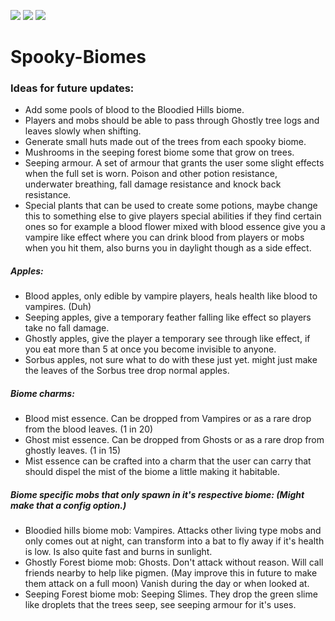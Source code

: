 [![](https://img.shields.io/badge/Discord-MMD-green.svg?style=flat&logo=Discord)](https://discord.mcmoddev.com)
[![](http://cf.way2muchnoise.eu/full_spooky-biomes_downloads.svg)](http://minecraft.curseforge.com/projects/spooky-biomes)
[![](http://cf.way2muchnoise.eu/versions/Minecraft_spooky-biomes_all.svg)](http://minecraft.curseforge.com/projects/spooky-biomes)

# Spooky-Biomes

### Ideas for future updates:
- Add some pools of blood to the Bloodied Hills biome.
- Players and mobs should be able to pass through Ghostly tree logs and leaves slowly when shifting.
- Generate small huts made out of the trees from each spooky biome.
- Mushrooms in the seeping forest biome some that grow on trees.
- Seeping armour. A set of armour that grants the user some slight effects when the full set is worn. Poison and other potion resistance, underwater breathing, fall damage resistance and knock back resistance.
- Special plants that can be used to create some potions, maybe change this to something else to give players special abilities if they find certain ones so for example a blood flower mixed with blood essence give you a vampire like effect where you can drink blood from players or mobs when you hit them, also burns you in daylight though as a side effect.

##### Apples:
- Blood apples, only edible by vampire players, heals health like blood to vampires. (Duh)
- Seeping apples, give a temporary feather falling like effect so players take no fall damage.
- Ghostly apples, give the player a temporary see through like effect, if you eat more than 5 at once you become invisible to anyone.
- Sorbus apples, not sure what to do with these just yet. might just make the leaves of the Sorbus tree drop normal apples. 

##### Biome charms:
- Blood mist essence. Can be dropped from Vampires or as a rare drop from the blood leaves. (1 in 20)
- Ghost mist essence. Can be dropped from Ghosts or as a rare drop from ghostly leaves. (1 in 15)
- Mist essence can be crafted into a charm that the user can carry that should dispel the mist of the biome a little making it habitable.

##### Biome specific mobs that only spawn in it's respective biome: (Might make that a config option.)
- Bloodied hills biome mob: Vampires. Attacks other living type mobs and only comes out at night, can transform into a bat to fly away if it's health is low. Is also quite fast and burns in sunlight.
- Ghostly Forest biome mob: Ghosts. Don't attack without reason. Will call friends nearby to help like pigmen. (May improve this in future to make them attack on a full moon) Vanish during the day or when looked at.
- Seeping Forest biome mob: Seeping Slimes. They drop the green slime like droplets that the trees seep, see seeping armour for it's uses. 